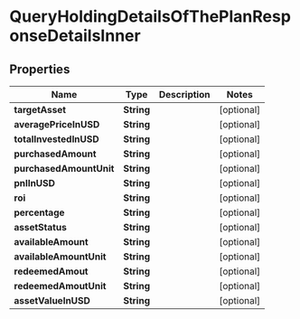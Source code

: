 

# QueryHoldingDetailsOfThePlanResponseDetailsInner


## Properties

| Name | Type | Description | Notes |
|------------ | ------------- | ------------- | -------------|
|**targetAsset** | **String** |  |  [optional] |
|**averagePriceInUSD** | **String** |  |  [optional] |
|**totalInvestedInUSD** | **String** |  |  [optional] |
|**purchasedAmount** | **String** |  |  [optional] |
|**purchasedAmountUnit** | **String** |  |  [optional] |
|**pnlInUSD** | **String** |  |  [optional] |
|**roi** | **String** |  |  [optional] |
|**percentage** | **String** |  |  [optional] |
|**assetStatus** | **String** |  |  [optional] |
|**availableAmount** | **String** |  |  [optional] |
|**availableAmountUnit** | **String** |  |  [optional] |
|**redeemedAmout** | **String** |  |  [optional] |
|**redeemedAmoutUnit** | **String** |  |  [optional] |
|**assetValueInUSD** | **String** |  |  [optional] |



